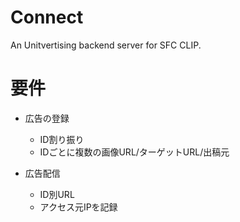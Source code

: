 # Connect

An Unitvertising backend server for SFC CLIP.

# 要件

- 広告の登録
  - ID割り振り
  - IDごとに複数の画像URL/ターゲットURL/出稿元

- 広告配信
  - ID別URL
  - アクセス元IPを記録
